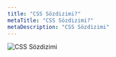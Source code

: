 ```yaml
---
title: "CSS Sözdizimi?"
metaTitle: "CSS Sözdizimi?"
metaDescription: "CSS Sözdizimi"
---
```

    
<img src="/images/syntax.svg" alt="CSS Sözdizimi"></img>